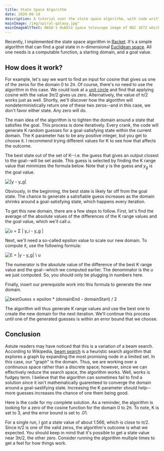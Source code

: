 ```yaml
---
title: State Space Algorithm
date: 2020-06-19
description: A tutorial over the state space algorithm, with code written using Racket.
mainImage: /img/spiral-galaxy.jpg"
mainImageAltText: NASA's Hubble space telescope image of NGC 1672 which is a barred spiral galaxy located in the constellation Dorado
---
```

Recently, I implemented the state space algorithm in [Racket](https://racket-lang.org/). It's a simple algorithm that can find a goal state in n-dimensional [Euclidean space](https://en.wikipedia.org/wiki/Euclidean_space). All one needs is a computable function, a starting domain, and a goal value.

## How does it work?

For example, let's say we want to find an input for cosine that gives us one of the zeros for the domain 0 to 2π. Of course, there's no need to use the algorithm in this case. We could look at a [unit circle](https://en.wikipedia.org/wiki/Unit_circle) and find that applying cosine with the value 3π/2 gives us zero. Alternatively, the value of π/2 works just as well. Shortly, we'll discover how the algorithm will nondeterministically return one of these two zeros--and in this case, we don't favor either state. Any zero will do.

The main idea of the algorithm is to tighten the domain around a state that satisfies the goal. This process is done iteratively. Every crank, the code will generate K random guesses for a goal-satisfying state within the current domain. The K parameter has to be any positive integer, but you get to choose it. I recommend trying different values for K to see how that affects the outcome.

The best state out of the set of K--i.e. the guess that gives an output closest to the goal--will be set aside. This guess is selected by finding the K range value that minimizes the formula below. Note that *y* is the guess and *y<sub>g</sub>* is the goal value.

<img class="math" src="/img/state-space-math-1.svg" alt="|y - y_g|"/>

Obviously, in the beginning, the best state is likely far off from the goal state. The chance to generate a satisfiable guess increases as the domain shrinks around a goal-satisfying state, which happens every iteration. 

To get this new domain, there are a few steps to follow. First, let's find the average of the absolute values of the differences of the K range values and the goal value, which we'll call *u*.

<img class="math" src="/img/state-space-math-4.svg" alt="u = Σ | y_i - y_g |"/>

Next, we'll need a so-called epsilon value to scale our new domain. To compute it, use the following formula:

<img class="math" src="/img/state-space-math-2.svg" alt="Ɛ = |y - y_g| \ u"/>

The numerator is the absolute value of the difference of the best K range value and the goal--which we computed earlier. The denominator is the *u* we just computed. So, you should only be plugging in numbers here.

Finally, insert our prerequisite work into this formula to generate the new domain.

<img class="math" src="/img/state-space-math-3.svg" alt="bestGuess ± epsilon * (domainEnd - domainStart) / 2"/>

The algorithm will thus generate K range values and use the best one to create the new domain for the next iteration. We'll continue this process until one of the generated guesses is within an error bound that we choose. 

## Conclusion

Astute readers may have noticed that this is a variation of a beam search. According to Wikipedia, [beam search](https://en.wikipedia.org/wiki/Beam_search) is a heuristic search algorithm that explores a graph by expanding the most promising node in a limited set. In this case, our "graph" is the domain. Thus, we are working over a continuous space rather than a discrete space; however, since we can effectively reduce the search space, the algorithm works. Well, works is fudgey term. I believe that the algorithm can sometimes fail to find a solution since it isn't mathematically guarenteed to converge the domain around a goal-sastifying state. Increasing the K parameter should help--more guesses increases the chance of one them being good.

Here is the code for my complete solution. As a reminder, the algorithm is looking for a zero of the cosine function for the domain 0 to 2π. To note, K is set to 3, and the error bound is set to .01.

<script src="https://gist.github.com/froggermtp/694ea127181205157f27261dd4508c57.js"></script>

For a single run, I got a state value of about 1.566, which is close to π/2. Since π/2 is one of the valid zeros, the algorithm's outcome is what we expected. You should keep in mind that it's possible to get a state value near 3π/2, the other zero. Consider running the algorithm multiple times to get a feel for how things work.